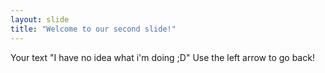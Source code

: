 ```yaml
---
layout: slide
title: "Welcome to our second slide!"
---
```

Your text "I have no idea what i'm doing ;D"
Use the left arrow to go back!
